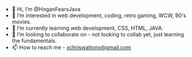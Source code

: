 - 👋 Hi, I’m @HoganFearsJava
- 👀 I’m interested in web development, coding, retro gaming, WCW, 90's movies.
- 🌱 I’m currently learning web development, CSS, HTML, JAVA.
- 💞️ I’m looking to collaborate on - not looking to collab yet, just learning the fundamentals.
- 📫 How to reach me - xchriswaltonx@gmail.com

<!---
HoganFearsJava/HoganFearsJava is a ✨ special ✨ repository because its `README.md` (this file) appears on your GitHub profile.
You can click the Preview link to take a look at your changes.
--->
